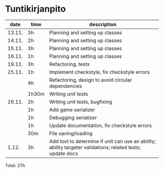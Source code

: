 # Tuntikirjanpito
|date|time|description
---|---|---
13.11.|3h|Planning and setting up classes
14.11.|2h|Planning and setting up classes
15.11.|3h|Planning and setting up classes
16.11.|1h|Planning and setting up classes
19.11.|3h|Refactoring, tests
25.11.|1h|Implement checkstyle, fix checkstyle errors
||4h|Refactoring, design to avoid circular dependencies
||1h30m|Writing unit tests
26.11.|2h|Writing unit tests, bugfixing
||1h|Add game serializer
||1h|Debugging serializer
||1h|Update documentation, fix checkstyle errors
||30m|File saving/loading
|1.12.|3h|Add tool to determine if unit can use an ability; ability targeter validations; related tests; update docs

Total: 27h
